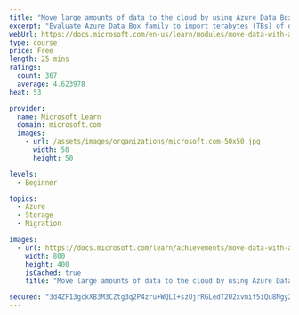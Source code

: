 ```yaml
---
title: "Move large amounts of data to the cloud by using Azure Data Box family"
excerpt: "Evaluate Azure Data Box family to import terabytes (TBs) of data from a local computer to Azure Blob storage. Order disks. Copy data to disks and return them. Verify that the data is uploaded to Azure."
webUrl: https://docs.microsoft.com/en-us/learn/modules/move-data-with-azure-data-box/
type: course
price: Free
length: 25 mins
ratings:
  count: 367
  average: 4.623978
heat: 53

provider:
  name: Microsoft Learn
  domain: microsoft.com
  images:
    - url: /assets/images/organizations/microsoft.com-50x50.jpg
      width: 50
      height: 50

levels:
  - Beginner

topics:
  - Azure
  - Storage
  - Migration

images:
  - url: https://docs.microsoft.com/learn/achievements/move-data-with-azure-data-box-social.png
    width: 800
    height: 400
    isCached: true
    title: "Move large amounts of data to the cloud by using Azure Data Box family"

secured: "3d4ZF13gckXB3M3CZtg3q2P4zru+WQLI+szUjrRGLedT2U2xvmif5iQu8Ngy2SE2zl6C3nlWK/8t1GrNkBdwLbgk+2NZIBdQUp0BrSckXOCheGXBodPu1IXVh3NrT2L6/QB3LgYJHCsQemB9TpJTYRnPNDZ8AqXm3DW1+l8+yKUUCzZ5s/MQN+Vf7AWmmd5+bYLY1cHSJx29Av9BGueJHjpbQ0sUiSu9VYGZZNzjtk4kcpmjea/9uAPZqzcH1oPqje7QA/SBJvlDGSWVkemLQTBYDI1Actcmbz/VN1rhZpjPePExQTZYaBYhMniarhqyKIGif8lLMx+KnSpSA5SdES/dnLaK92HPm8akZMseGYQdG/r9kolXq8pDMAzqh1KABML8cZZT4t0w/Zv58MUiQI6ygCB8JKSWRGDCm1pvAOg=;QARAcjiCAmxcs+9Z0MRnlQ=="
---
```


